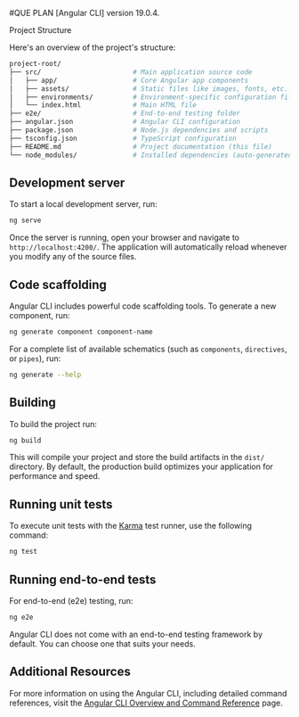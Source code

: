 #QUE PLAN
[Angular CLI] version 19.0.4.

Project Structure

Here's an overview of the project's structure:
```bash
project-root/
├── src/                       # Main application source code
│   ├── app/                   # Core Angular app components
│   ├── assets/                # Static files like images, fonts, etc.
│   ├── environments/          # Environment-specific configuration files
│   └── index.html             # Main HTML file
├── e2e/                       # End-to-end testing folder
├── angular.json               # Angular CLI configuration
├── package.json               # Node.js dependencies and scripts
├── tsconfig.json              # TypeScript configuration
├── README.md                  # Project documentation (this file)
└── node_modules/              # Installed dependencies (auto-generated)
```

## Development server

To start a local development server, run:

```bash
ng serve
```

Once the server is running, open your browser and navigate to `http://localhost:4200/`. The application will automatically reload whenever you modify any of the source files.

## Code scaffolding

Angular CLI includes powerful code scaffolding tools. To generate a new component, run:

```bash
ng generate component component-name
```

For a complete list of available schematics (such as `components`, `directives`, or `pipes`), run:

```bash
ng generate --help
```

## Building

To build the project run:

```bash
ng build
```

This will compile your project and store the build artifacts in the `dist/` directory. By default, the production build optimizes your application for performance and speed.

## Running unit tests

To execute unit tests with the [Karma](https://karma-runner.github.io) test runner, use the following command:

```bash
ng test
```

## Running end-to-end tests

For end-to-end (e2e) testing, run:

```bash
ng e2e
```

Angular CLI does not come with an end-to-end testing framework by default. You can choose one that suits your needs.

## Additional Resources

For more information on using the Angular CLI, including detailed command references, visit the [Angular CLI Overview and Command Reference](https://angular.dev/tools/cli) page.
